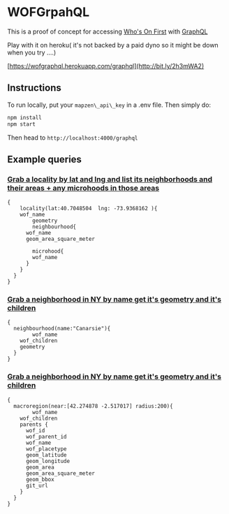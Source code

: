 # WOFGrpahQL

This is a proof of concept for accessing [Who's On First](https://whosonfirst.mapzen.com/) with [GraphQL](http://graphql.org/)

Play with it on heroku( it's not backed by a paid dyno so it might be down when you try ....)

[https://wofgraphql.herokuapp.com/graphql](http://bit.ly/2h3mWA2)

## Instructions

To run locally, put your `mapzen\_api\_key` in a .env file. Then simply do:

```bash
npm install
npm start
```

Then head to ```http://localhost:4000/graphql```

## Example queries

### [Grab a locality by lat and lng and list its neighborhoods and their areas + any microhoods in those areas](http://bit.ly/2v81C2I)

```
{
	locality(lat:40.7048504  lng: -73.9368162 ){
    wof_name
		geometry 	
		neighbourhood{
      wof_name
      geom_area_square_meter

    	microhood{
        wof_name
      }
    }
  }
}
```

### [Grab a neighborhood in NY by name get it's geometry and it's children](http://bit.ly/2w09TSH)

```
{
  neighbourhood(name:"Canarsie"){
		wof_name
    wof_children
    geometry
  }
}
```


### [Grab a neighborhood in NY by name get it's geometry and it's children](http://bit.ly/2tDnte8)

```
{
  macroregion(near:[42.274878 -2.517017] radius:200){
		wof_name
    wof_children
    parents {
      wof_id
      wof_parent_id
      wof_name
      wof_placetype
      geom_latitude
      geom_longitude
      geom_area
      geom_area_square_meter
      geom_bbox
      git_url
    }
  }
}

```
